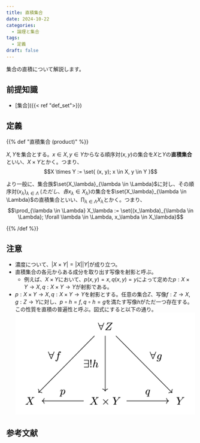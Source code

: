 ```yaml
---
title: 直積集合
date: 2024-10-22
categories:
  - 論理と集合
tags:
  - 定義
draft: false
---
```


集合の直積について解説します。

<!--more-->

## 前提知識

- [集合]({{< ref "def_set">}})

## 定義

{{% def "直積集合 (product)" %}}

$X, Y$を集合とする。$x \in X, y \in Y$からなる順序対$(x, y)$の集合を$X$と$Y$の**直積集合**といい、$X \times Y$とかく。つまり、
$$X \times Y := \set{ (x, y); x \in X, y \in Y }$$

より一般に、集合族$\set{X_\lambda}_{\lambda \in \Lambda}$に対し、その順序対$(x_\lambda)_{\lambda \in \Lambda} \; (ただし、各x_\lambda \in X_\lambda)$の集合を$\set{X_\lambda}_{\lambda \in \Lambda}$の直積集合といい、$\prod_{\lambda \in \Lambda} X_\lambda$とかく。つまり、
$$\prod_{\lambda \in \Lambda} X_\lambda := \set{(x_\lambda)_{\lambda \in \Lambda}; \forall \lambda \in \Lambda, x_\lambda \in X_\lambda}$$

{{% /def %}}

## 注意

- 濃度について、$|X \times Y| = |X||Y|$が成り立つ。
- 直積集合の各元からある成分を取り出す写像を射影と呼ぶ。
  - 例えば、$X \times Y$において、$p(x, y) = x, q(x, y) = y$によって定めた$p: X \times Y \to X, q :X \times Y \to Y$が射影である。
- $p: X \times Y \to X, q: X \times Y \to Y$を射影とする。任意の集合$Z$、写像$f: Z \to X, g: Z \to Y$に対し、$p \circ h = f, q \circ h = g$を満たす写像$h$がただ一つ存在する。この性質を直積の普遍性と呼ぶ。図式にすると以下の通り。  
  ![直積の普遍性を示す図式](prod.svg)

## 参考文献
